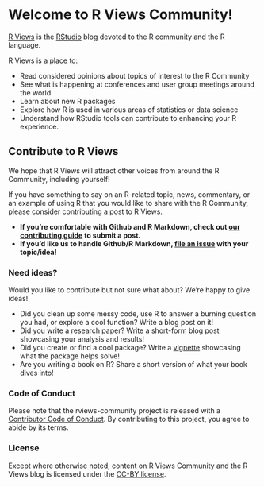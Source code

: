 # Welcome to R Views Community!

[R Views](https://rviews.rstudio.com/) is the [RStudio](https://www.rstudio.com/) blog devoted to the R community and the R language.

R Views is a place to:

* Read considered opinions about topics of interest to the R Community
* See what is happening at conferences and user group meetings around the world
* Learn about new R packages
* Explore how R is used in various areas of statistics or data science
* Understand how RStudio tools can contribute to enhancing your R experience.

## Contribute to R Views

We hope that R Views will attract other voices from around the R Community, including yourself! 

If you have something to say on an R-related topic, news, commentary, or an example of using R that you would like to share with the R Community, please consider contributing a post to R Views.

* **If you’re comfortable with Github and R Markdown, check out **[our contributing guide](https://github.com/rweekly/rweekly.org/blob/gh-pages/CONTRIBUTING.md)** to submit a post.**
* **If you’d like us to handle Github/R Markdown, [file an issue](https://github.com/rstudio/rviews-community/issues) with your topic/idea!**

### Need ideas?

Would you like to contribute but not sure what about? We’re happy to give ideas!

* Did you clean up some messy code, use R to answer a burning question you had, or explore a cool function? Write a blog post on it!
* Did you write a research paper? Write a short-form blog post showcasing your analysis and results!
* Did you create or find a cool package? Write a [vignette](https://r-pkgs.org/vignettes.html) showcasing what the package helps solve!
* Are you writing a book on R? Share a short version of what your book dives into!

### Code of Conduct

Please note that the rviews-community project is released with a [Contributor Code of Conduct](https://contributor-covenant.org/version/2/0/CODE_OF_CONDUCT.html). By contributing to this project, you agree to abide by its terms.

### License

Except where otherwise noted, content on R Views Community and the R Views blog is licensed under the [CC-BY license](https://creativecommons.org/licenses/by/4.0/).
